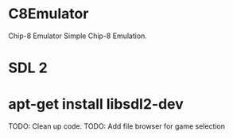 # C8Emulator
Chip-8 Emulator
Simple Chip-8 Emulation.

# SDL 2
# apt-get install libsdl2-dev


TODO: Clean up code.
TODO: Add file browser for game selection
